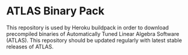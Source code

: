 ATLAS Binary Pack
=======================================================

This repository is used by Heroku buildpack in order to download precompiled
binaries of Automatically Tuned Linear Algebra Software (ATLAS).  This
repository should be updated regularly with latest stable releases of ATLAS.
